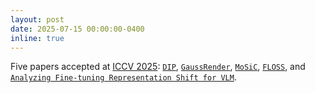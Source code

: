 ```yaml
---
layout: post
date: 2025-07-15 00:00:00-0400
inline: true
---
```


Five papers accepted at <a href="https://iccv.thecvf.com/" target="_blank">ICCV 2025</a>: <a href="https://arxiv.org/abs/2506.18463" target="_blank">`DIP`</a>, <a href="https://valeoai.github.io/publications/gaussrender/" target="_blank">`GaussRender`</a>, <a href="https://arxiv.org/abs/2506.08694" target="_blank">`MoSiC`</a>, <a href="https://arxiv.org/abs/2504.10487" target="_blank">`FLOSS`</a>, and <a href="https://valeoai.github.io/publications/xl_vlms/" target="_blank">`Analyzing Fine-tuning Representation Shift for VLM`</a>.
